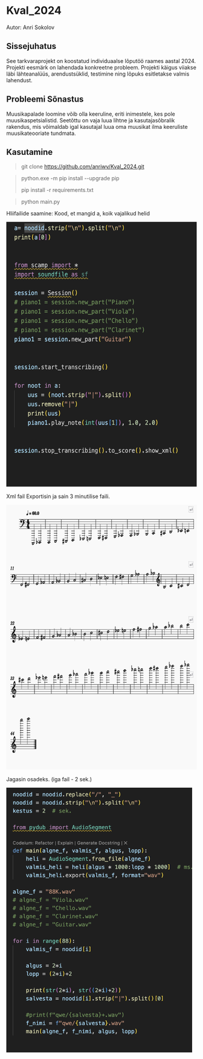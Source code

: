 # Kval_2024
Autor: Anri Sokolov

## Sissejuhatus
 See tarkvaraprojekt on koostatud individuaalse lõputöö raames aastal 2024. Projekti eesmärk on lahendada konkreetne probleem. Projekti käigus viiakse läbi lähteanalüüs, arendustsüklid, testimine ning lõpuks esitletakse valmis lahendust.


 ## Probleemi Sõnastus

Muusikapalade loomine võib olla keeruline, eriti inimestele, kes pole muusikaspetsialistid. Seetõttu on vaja luua lihtne ja kasutajasõbralik rakendus, mis võimaldab igal kasutajal luua oma muusikat ilma keeruliste muusikateooriate tundmata.


## Kasutamine
> git clone https://github.com/anriwv/Kval_2024.git

> python.exe -m pip install --upgrade pip
> 
> pip install -r requirements.txt

> python main.py



Hliifailide saamine:
Kood, et mangid a, koik vajalikud helid

<img src="https://github.com/anriwv/Kval_2024/raw/main/scr/3min.png" alt="Valmistamine" height="700">

Xml fail Exportisin ja sain 3 minutilise faili.

<img src="https://github.com/anriwv/Kval_2024/blob/main/scr/Klaver.png" alt="Klaver" height="700">

Jagasin osadeks. (iga fail - 2 sek.)

<img src="https://github.com/anriwv/Kval_2024/raw/main/scr/valmistamine.png" alt="Valmistamine" height="700">


